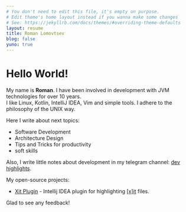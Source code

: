 ```yaml
---
# You don't need to edit this file, it's empty on purpose.
# Edit theme's home layout instead if you wanna make some changes
# See: https://jekyllrb.com/docs/themes/#overriding-theme-defaults
layout: resume
title: Roman Lomovtsev
blog: false
yuno: true
---
```


# Hello World!

My name is **Roman**.
I have been involved in development with JVM technologies for over 10 years.  
I like Linux, Kotlin, IntelliJ IDEA, Vim and simple tools.
I adhere to the philosophy of the UNIX way.

Here I write about next topics:
- Software Development 
- Architecture Design
- Tips and Tricks for productivity
- soft skills

Also, I write little notes about development in
my telegram channel: [dev highlights](https://t.me/devhighl).

My open-source projects:
- [Xit Plugin](https://plugins.jetbrains.com/plugin/23646-xit-support) - Intellij IDEA
plugin for highlighting [\[x\]it](https://xit.jotaen.net) files.

Glad to see any feedback!

